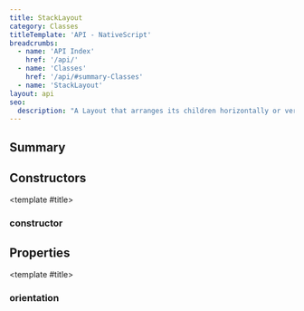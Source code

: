 ```yaml
---
title: StackLayout
category: Classes
titleTemplate: 'API - NativeScript'
breadcrumbs:
  - name: 'API Index'
    href: '/api/'
  - name: 'Classes'
    href: '/api/#summary-Classes'
  - name: 'StackLayout'
layout: api
seo:
  description: "A Layout that arranges its children horizontally or vertically. The direction can be set by orientation property."
---
```


<!-- This page is auto generated, do not edit manually. -->
<!-- Run "yarn generate:api-docs" to regenerate -->

<script setup lang="ts">
  import { provide } from "vue";
  import API_DATA from "./StackLayout.data.json";
  
  provide('API_DATA', API_DATA);
</script>

<APIRefHierarchy v-once />

<APIRefComment commentBase64="eyJibG9ja1RhZ3MiOltdLCJtb2RpZmllclRhZ3MiOnt9LCJzdW1tYXJ5IjpbeyJraW5kIjoidGV4dCIsInRleHQiOiJBIExheW91dCB0aGF0IGFycmFuZ2VzIGl0cyBjaGlsZHJlbiBob3Jpem9udGFsbHkgb3IgdmVydGljYWxseS4gVGhlIGRpcmVjdGlvbiBjYW4gYmUgc2V0IGJ5IG9yaWVudGF0aW9uIHByb3BlcnR5LiJ9XX0=" v-once />

## <Heading ignore>Summary</Heading>

<APIRefSummary v-once />

## Constructors

<div class="">

<APIRef for="38619" v-once>

<template #title>

### constructor

</template>

</APIRef>

</div>

## Properties

<div class="">

<APIRef for="38621" v-once>

<template #title>

### orientation

</template>

</APIRef>

</div>
